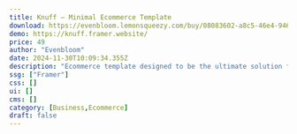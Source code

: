 ```yaml
---
title: Knuff — Minimal Ecommerce Template
download: https://evenbloom.lemonsqueezy.com/buy/08083602-a8c5-46e4-946b-74845cd2608b
demo: https://knuff.framer.website/
price: 49
author: "Evenbloom"
date: 2024-11-30T10:09:34.355Z
description: "Ecommerce template designed to be the ultimate solution for launching your online business. It's custom-built marketplace that integrates all your products in one cohesive space."
ssg: ["Framer"]
css: []
ui: []
cms: []
category: [Business,Ecommerce]
draft: false
---
```

